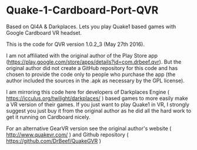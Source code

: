 # Quake-1-Cardboard-Port-QVR
Based on QI4A &amp; Darkplaces. Lets you play Quake1 based games with Google Cardboard VR headset.

This is the code for QVR version 1.0.2_3 (May 27th 2016).

I am not affiliated with the original author of the Play Store app (https://play.google.com/store/apps/details?id=com.drbeef.qvr). But the original author did not create a GitHub repository for this code and has chosen to provide the code only to people who purchase the app (the author included the sources in the .apk as necessary by the GPL license).

I am mirroring this code here for developers of Darkplaces Engine ( https://icculus.org/twilight/darkplaces/ ) based games to more easily make a VR version of their games. If you just want to play Quake1 in VR, I strongly suggest you just buy it from the original author as he did all the hard work to get it running on Cardboard nicely. 

For an alternative GearVR version see the original author's website ( http://www.quakevr.com/ ) and Github repository ( https://github.com/DrBeef/QuakeGVR )
